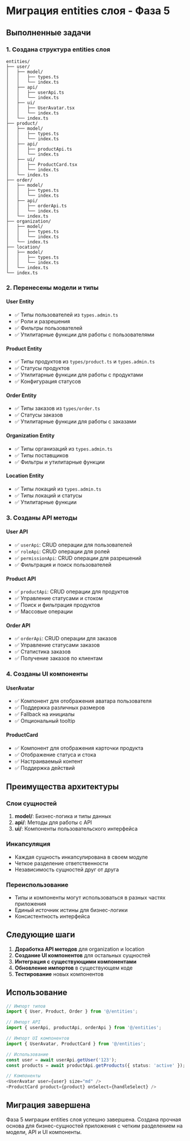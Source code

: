 # Миграция entities слоя - Фаза 5

## Выполненные задачи

### 1. Создана структура entities слоя

```
entities/
├── user/
│   ├── model/
│   │   ├── types.ts
│   │   └── index.ts
│   ├── api/
│   │   ├── userApi.ts
│   │   └── index.ts
│   ├── ui/
│   │   ├── UserAvatar.tsx
│   │   └── index.ts
│   └── index.ts
├── product/
│   ├── model/
│   │   ├── types.ts
│   │   └── index.ts
│   ├── api/
│   │   ├── productApi.ts
│   │   └── index.ts
│   ├── ui/
│   │   ├── ProductCard.tsx
│   │   └── index.ts
│   └── index.ts
├── order/
│   ├── model/
│   │   ├── types.ts
│   │   └── index.ts
│   ├── api/
│   │   ├── orderApi.ts
│   │   └── index.ts
│   └── index.ts
├── organization/
│   ├── model/
│   │   ├── types.ts
│   │   └── index.ts
│   └── index.ts
├── location/
│   ├── model/
│   │   ├── types.ts
│   │   └── index.ts
│   └── index.ts
└── index.ts
```

### 2. Перенесены модели и типы

#### User Entity
- ✅ Типы пользователей из `types.admin.ts`
- ✅ Роли и разрешения
- ✅ Фильтры пользователей
- ✅ Утилитарные функции для работы с пользователями

#### Product Entity
- ✅ Типы продуктов из `types/product.ts` и `types.admin.ts`
- ✅ Статусы продуктов
- ✅ Утилитарные функции для работы с продуктами
- ✅ Конфигурация статусов

#### Order Entity
- ✅ Типы заказов из `types/order.ts`
- ✅ Статусы заказов
- ✅ Утилитарные функции для работы с заказами

#### Organization Entity
- ✅ Типы организаций из `types.admin.ts`
- ✅ Типы поставщиков
- ✅ Фильтры и утилитарные функции

#### Location Entity
- ✅ Типы локаций из `types.admin.ts`
- ✅ Типы локаций и статусы
- ✅ Утилитарные функции

### 3. Созданы API методы

#### User API
- ✅ `userApi`: CRUD операции для пользователей
- ✅ `roleApi`: CRUD операции для ролей
- ✅ `permissionApi`: CRUD операции для разрешений
- ✅ Фильтрация и поиск пользователей

#### Product API
- ✅ `productApi`: CRUD операции для продуктов
- ✅ Управление статусами и стоком
- ✅ Поиск и фильтрация продуктов
- ✅ Массовые операции

#### Order API
- ✅ `orderApi`: CRUD операции для заказов
- ✅ Управление статусами заказов
- ✅ Статистика заказов
- ✅ Получение заказов по клиентам

### 4. Созданы UI компоненты

#### UserAvatar
- ✅ Компонент для отображения аватара пользователя
- ✅ Поддержка различных размеров
- ✅ Fallback на инициалы
- ✅ Опциональный tooltip

#### ProductCard
- ✅ Компонент для отображения карточки продукта
- ✅ Отображение статуса и стока
- ✅ Настраиваемый контент
- ✅ Поддержка действий

## Преимущества архитектуры

### Слои сущностей
1. **model/**: Бизнес-логика и типы данных
2. **api/**: Методы для работы с API
3. **ui/**: Компоненты пользовательского интерфейса

### Инкапсуляция
- Каждая сущность инкапсулирована в своем модуле
- Четкое разделение ответственности
- Независимость сущностей друг от друга

### Переиспользование
- Типы и компоненты могут использоваться в разных частях приложения
- Единый источник истины для бизнес-логики
- Консистентность интерфейса

## Следующие шаги

1. **Доработка API методов** для organization и location
2. **Создание UI компонентов** для остальных сущностей
3. **Интеграция с существующими компонентами**
4. **Обновление импортов** в существующем коде
5. **Тестирование** новых компонентов

## Использование

```typescript
// Импорт типов
import { User, Product, Order } from '@/entities';

// Импорт API
import { userApi, productApi, orderApi } from '@/entities';

// Импорт UI компонентов
import { UserAvatar, ProductCard } from '@/entities';

// Использование
const user = await userApi.getUser('123');
const products = await productApi.getProducts({ status: 'active' });

// Компоненты
<UserAvatar user={user} size="md" />
<ProductCard product={product} onSelect={handleSelect} />
```

## Миграция завершена

Фаза 5 миграции entities слоя успешно завершена. Создана прочная основа для бизнес-сущностей приложения с четким разделением на модели, API и UI компоненты.
